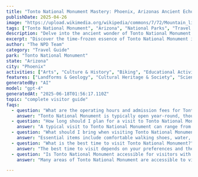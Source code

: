 ```yaml
---
title: "Tonto National Monument Mastery: Phoenix, Arizonas Ancient Echoes"
publishDate: 2025-04-26
image: "https://upload.wikimedia.org/wikipedia/commons/7/72/Mountain_lion_%286ad6f583-155d-451f-673d-ce7d113468f8%29.jpg"
tags: ["Tonto National Monument", "Arizona", "National Parks", "Travel Guide", "Phoenix", "Outdoor Recreation", "Family Travel", "Adventure"]
description: "Delve into the ancient wonder of Tonto National Monument. Explore its trails, views, and cultural heritage tucked in the heart of Phoenix, Arizona."
excerpt: "Discover the time-frozen essence of Tonto National Monument in Phoenix, Arizona - a thrilling intersection of history, culture and natural beauty."
author: "The NPD Team"
category: "Travel Guide"
park: "Tonto National Monument"
state: "Arizona"
city: "Phoenix"
activities: ["Arts", "Culture & History", "Biking", "Educational Activities", "Guided & Self-Guided Tours", "Hiking & Trekking"]
features: ["Landforms & Geology", "Cultural Heritage & Society", "Science", "Innovation & Industry", "Wildlife & Conservation"]
generatedBy: "AI"
model: "gpt-4"
generatedAt: "2025-06-18T01:56:17.110Z"
topic: "complete visitor guide"
faqs:
  - question: "What are the operating hours and admission fees for Tonto National Monument?"
    answer: "Tonto National Monument is typically open year-round, though specific hours may vary by season. Most national parks charge an entrance fee, but some sites are free to visit. Check the official NPS website for current hours and fee information."
  - question: "How long should I plan for a visit to Tonto National Monument?"
    answer: "A typical visit to Tonto National Monument can range from a few hours to a full day, depending on your interests and the activities you choose. Allow extra time for hiking, photography, and exploring visitor centers."
  - question: "What should I bring when visiting Tonto National Monument?"
    answer: "Essential items include comfortable walking shoes, water, snacks, sunscreen, and weather-appropriate clothing. Bring a camera to capture the scenic views and consider binoculars for wildlife viewing."
  - question: "What is the best time to visit Tonto National Monument?"
    answer: "The best time to visit depends on your preferences and the activities you plan to enjoy. Spring and fall often offer pleasant weather and fewer crowds, while summer provides the longest daylight hours."
  - question: "Is Tonto National Monument accessible for visitors with mobility needs?"
    answer: "Many areas of Tonto National Monument are accessible to visitors with mobility needs, including paved trails and accessible facilities. Contact the park directly for specific accessibility information and current conditions."

---
```


